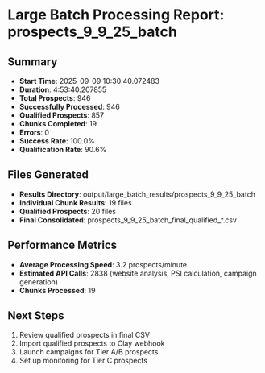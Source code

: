 
# Large Batch Processing Report: prospects_9_9_25_batch

## Summary
- **Start Time**: 2025-09-09 10:30:40.072483
- **Duration**: 4:53:40.207855
- **Total Prospects**: 946
- **Successfully Processed**: 946
- **Qualified Prospects**: 857
- **Chunks Completed**: 19
- **Errors**: 0
- **Success Rate**: 100.0%
- **Qualification Rate**: 90.6%

## Files Generated
- **Results Directory**: output/large_batch_results/prospects_9_9_25_batch
- **Individual Chunk Results**: 19 files
- **Qualified Prospects**: 20 files
- **Final Consolidated**: prospects_9_9_25_batch_final_qualified_*.csv

## Performance Metrics
- **Average Processing Speed**: 3.2 prospects/minute
- **Estimated API Calls**: 2838 (website analysis, PSI calculation, campaign generation)
- **Chunks Processed**: 19

## Next Steps
1. Review qualified prospects in final CSV
2. Import qualified prospects to Clay webhook
3. Launch campaigns for Tier A/B prospects
4. Set up monitoring for Tier C prospects
        
